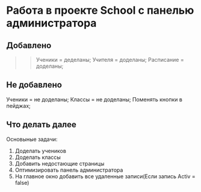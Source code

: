 # Работа в проекте School с панелью администратора


Добавлено
--------------------
>>Ученики = деделаны;
Учителя = доделаны;
Расписание = доделаны;


Не добавлено
---------------------
Ученики = не доделаны;
Классы = не доделаны;
Поменять кнопки в пейджах;

Что делать далее
---------------------
Основыные задачи:
  1) Доделать учеников
  2) Доделать классы
  3) Добавить недостающие страницы
  4) Оптимизировать панель администратора
  5) На главное окно добавить все удаленные записи(Если запись Activ = false)
